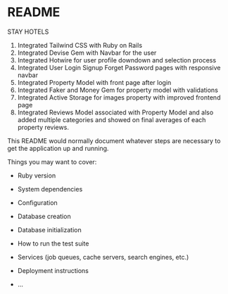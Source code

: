 # README
STAY HOTELS 

1) Integrated Tailwind CSS with Ruby on Rails
2) Integrated Devise Gem with Navbar for the user
3) Integrated Hotwire for user profile downdown and selection process
4) Integrated User Login Signup Forget Password pages with responsive navbar
5) Integrated Property Model with front page after login
6) Integrated Faker and Money Gem for property model with validations
7) Integrated Active Storage for images property with improved frontend page
8) Integrated Reviews Model associated with Property Model and also added multiple categories and showed on final averages of each property reviews.

This README would normally document whatever steps are necessary to get the
application up and running.

Things you may want to cover:

* Ruby version

* System dependencies

* Configuration

* Database creation

* Database initialization

* How to run the test suite

* Services (job queues, cache servers, search engines, etc.)

* Deployment instructions

* ...

